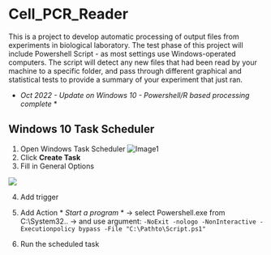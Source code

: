 # Cell_PCR_Reader

This is a project to develop automatic processing of output files from experiments in biological laboratory.
The test phase of this project will include Powershell Script - as most settings use Windows-operated computers.
The script will detect any new files that had been read by your machine to a specific folder, and pass through different graphical and statistical tests to provide a summary of your experiment that just ran.

* *Oct 2022 - Update on Windows 10 - Powershell/R based processing complete* *

## Windows 10 Task Scheduler
1) Open Windows Task Scheduler
![Image1](https://raw.githubusercontent.com/jaychoi4830/Cell_PCR_Reader/tree/main/image/Task_Scheduler1.PNG)
2) Click **Create Task**
3) Fill in General Options
<p>
<img src="https://github.com/jaychoi4830/Cell_PCR_Reader/tree/main/image/Task_Scheduler2.PNG" />
  </p>

4) Add trigger

5) Add Action * *Start a program* * -> select Powershell.exe from C:\System32\.. -> and use argument:
``-NoExit -nologo -NonInteractive -Executionpolicy bypass -File "C:\Pathto\Script.ps1"``

6) Run the scheduled task
